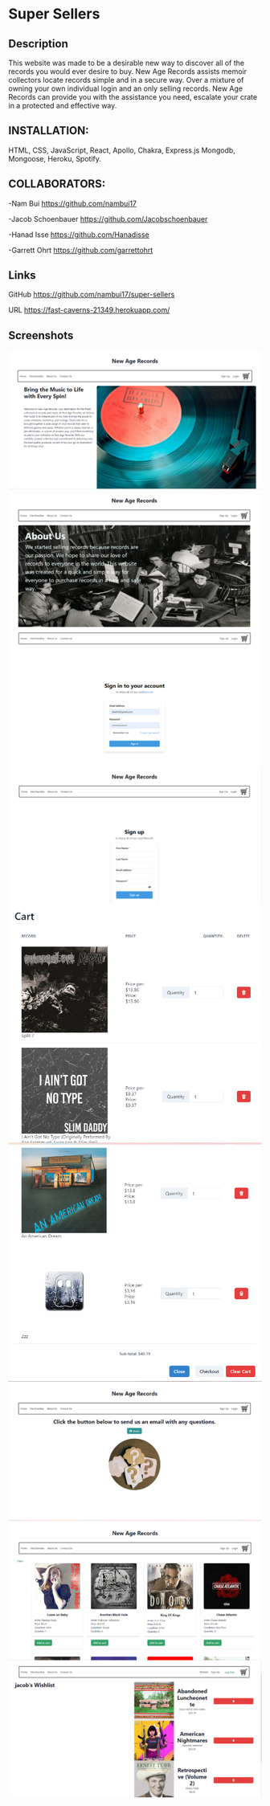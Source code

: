 # Super Sellers

## Description  

This website was made to be a desirable new way to discover all of the records you would ever desire to buy. New Age Records assists memoir collectors locate records simple and in a secure way. Over a mixture of owning your own individual login and an only selling records. New Age Records can provide you with the assistance you need, escalate your crate in a protected and effective way.

## INSTALLATION:
HTML, CSS, JavaScript,
React, Apollo, Chakra, Express.js Mongodb, Mongoose, 
Heroku, Spotify.

## COLLABORATORS:

-Nam Bui
https://github.com/nambui17

-Jacob Schoenbauer 
 https://github.com/Jacobschoenbauer


-Hanad Isse
https://github.com/Hanadisse

-Garrett Ohrt
https://github.com/garrettohrt

## Links 

GitHub
https://github.com/nambui17/super-sellers

URL
https://fast-caverns-21349.herokuapp.com/

## Screenshots
![img](client/src/images/homerecord.png)
![img](client/src/images/aboutrecord.png)
![img](client/src/images/loginrecord.png)
![img](client/src/images/signuprecord.png)
![img](client/src/images/cart1record.png)
![img](client/src/images/cart2record.png)
![img](client/src/images/contactrecord.png)
![img](client/src/images/merchrecord.png)
![img](client/src/images/wishrecord.png)


